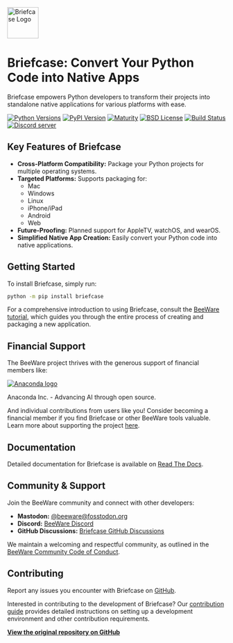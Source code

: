 <img src="https://beeware.org/project/briefcase/briefcase.png" width="72" alt="Briefcase Logo" />

# Briefcase: Convert Your Python Code into Native Apps

Briefcase empowers Python developers to transform their projects into standalone native applications for various platforms with ease.

[![Python Versions](https://img.shields.io/pypi/pyversions/briefcase.svg)](https://pypi.python.org/pypi/briefcase)
[![PyPI Version](https://img.shields.io/pypi/v/briefcase.svg)](https://pypi.python.org/pypi/briefcase)
[![Maturity](https://img.shields.io/pypi/status/briefcase.svg)](https://pypi.python.org/pypi/briefcase)
[![BSD License](https://img.shields.io/pypi/l/briefcase.svg)](https://github.com/beeware/briefcase/blob/main/LICENSE)
[![Build Status](https://github.com/beeware/briefcase/workflows/CI/badge.svg?branch=main)](https://github.com/beeware/briefcase/actions)
[![Discord server](https://img.shields.io/discord/836455665257021440?label=Discord%20Chat&logo=discord&style=plastic)](https://beeware.org/bee/chat/)

## Key Features of Briefcase

*   **Cross-Platform Compatibility:** Package your Python projects for multiple operating systems.
*   **Targeted Platforms:** Supports packaging for:
    *   Mac
    *   Windows
    *   Linux
    *   iPhone/iPad
    *   Android
    *   Web
*   **Future-Proofing:** Planned support for AppleTV, watchOS, and wearOS.
*   **Simplified Native App Creation:** Easily convert your Python code into native applications.

## Getting Started

To install Briefcase, simply run:

```bash
python -m pip install briefcase
```

For a comprehensive introduction to using Briefcase, consult the [BeeWare tutorial](https://docs.beeware.org), which guides you through the entire process of creating and packaging a new application.

## Financial Support

The BeeWare project thrives with the generous support of financial members like:

[![Anaconda logo](https://beeware.org/community/members/anaconda/anaconda-large.png)](https://anaconda.com/)

Anaconda Inc. - Advancing AI through open source.

And individual contributions from users like you! Consider becoming a financial member if you find Briefcase or other BeeWare tools valuable.  Learn more about supporting the project [here](https://beeware.org/community/members/).

## Documentation

Detailed documentation for Briefcase is available on [Read The Docs](https://briefcase.readthedocs.io).

## Community & Support

Join the BeeWare community and connect with other developers:

*   **Mastodon:** [@beeware@fosstodon.org](https://fosstodon.org/@beeware)
*   **Discord:** [BeeWare Discord](https://beeware.org/bee/chat/)
*   **GitHub Discussions:** [Briefcase GitHub Discussions](https://github.com/beeware/briefcase/discussions)

We maintain a welcoming and respectful community, as outlined in the [BeeWare Community Code of Conduct](https://beeware.org/community/behavior/).

## Contributing

Report any issues you encounter with Briefcase on [GitHub](https://github.com/beeware/briefcase/issues).

Interested in contributing to the development of Briefcase? Our [contribution guide](https://briefcase.readthedocs.io/en/latest/how_to/contribute/index.html) provides detailed instructions on setting up a development environment and other contribution requirements.

**[View the original repository on GitHub](https://github.com/beeware/briefcase)**